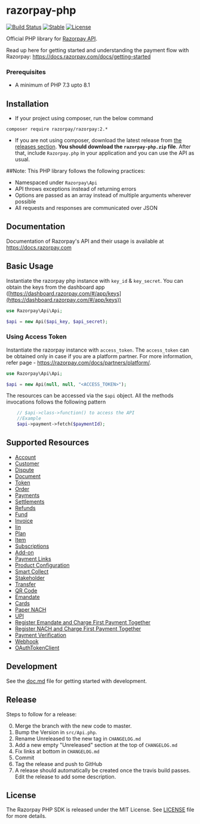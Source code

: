 # razorpay-php

[![Build Status](https://travis-ci.org/razorpay/razorpay-php.svg?branch=master)](https://travis-ci.org/razorpay/razorpay-php) [![Stable](https://img.shields.io/badge/stable-v2.8.0-blue.svg)](https://packagist.org/packages/razorpay/razorpay#2.8.0) [![License](https://poser.pugx.org/razorpay/razorpay/license.svg)](https://packagist.org/packages/razorpay/razorpay)

Official PHP library for [Razorpay API](https://docs.razorpay.com/docs/payments).

Read up here for getting started and understanding the payment flow with Razorpay: <https://docs.razorpay.com/docs/getting-started>

### Prerequisites
- A minimum of PHP 7.3 upto 8.1


## Installation

-   If your project using composer, run the below command

```
composer require razorpay/razorpay:2.*
```

- If you are not using composer, download the latest release from [the releases section](https://github.com/razorpay/razorpay-php/releases).
    **You should download the `razorpay-php.zip` file**.
    After that, include `Razorpay.php` in your application and you can use the API as usual.

##Note:
This PHP library follows the following practices:

- Namespaced under `Razorpay\Api`
- API throws exceptions instead of returning errors
- Options are passed as an array instead of multiple arguments wherever possible
- All requests and responses are communicated over JSON

## Documentation

Documentation of Razorpay's API and their usage is available at <https://docs.razorpay.com>

## Basic Usage

Instantiate the razorpay php instance with `key_id` & `key_secret`. You can obtain the keys from the dashboard app ([https://dashboard.razorpay.com/#/app/keys](https://dashboard.razorpay.com/#/app/keys))

```php
use Razorpay\Api\Api;

$api = new Api($api_key, $api_secret);
```

### Using Access Token
Instantiate the razorpay instance with `access_token`. The `access_token` can be obtained only in case if you are a platform partner. For more information, refer page - https://razorpay.com/docs/partners/platform/.

```php
use Razorpay\Api\Api;

$api = new Api(null, null, "<ACCESS_TOKEN>");
```

The resources can be accessed via the `$api` object. All the methods invocations follows the following pattern

```php
    // $api->class->function() to access the API
    //Example
    $api->payment->fetch($paymentId);
```
## Supported Resources
- [Account](documents/account.md)
- [Customer](documents/customer.md)
- [Dispute](documents/dispute.md)
- [Document](documents/document.md)
- [Token](documents/token.md)
- [Order](documents/order.md)
- [Payments](documents/payment.md)
- [Settlements](documents/settlement.md)
- [Refunds](documents/refund.md)
- [Fund](documents/fund.md)
- [Invoice](documents/invoice.md)
- [Iin](documents/Iin.md)
- [Plan](documents/plan.md)
- [Item](documents/item.md)
- [Subscriptions](documents/subscription.md)
- [Add-on](documents/addon.md)
- [Payment Links](documents/paymentLink.md)
- [Product Configuration](documents/productConfiguration.md)
- [Smart Collect](documents/virtualaccount.md)
- [Stakeholder](documents/stakeholder.md)
- [Transfer](documents/transfer.md)
- [QR Code](documents/qrcode.md)
- [Emandate](documents/emandate.md)
- [Cards](documents/card.md)
- [Paper NACH](documents/papernach.md)
- [UPI](documents/upi.md)
- [Register Emandate and Charge First Payment Together](documents/registeremandate.md)
- [Register NACH and Charge First Payment Together](documents/registernach.md)
- [Payment Verification](documents/paymentVerfication.md)
- [Webhook](documents/webhook.md)
- [OAuthTokenClient](documents/oAuthTokenClient.md)


## Development

See the [doc.md](doc.md) file for getting started with development.

## Release

Steps to follow for a release:

0. Merge the branch with the new code to master.
1. Bump the Version in `src/Api.php`.
2. Rename Unreleased to the new tag in `CHANGELOG.md`
3. Add a new empty "Unreleased" section at the top of `CHANGELOG.md`
4. Fix links at bottom in `CHANGELOG.md`
5. Commit
6. Tag the release and push to GitHub
7. A release should automatically be created once the travis build passes. Edit the release to add some description.

## License

The Razorpay PHP SDK is released under the MIT License. See [LICENSE](LICENSE) file for more details.
